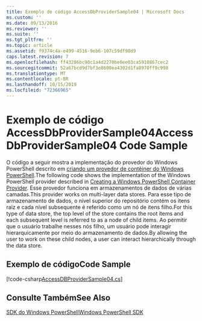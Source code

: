 ```yaml
---
title: Exemplo de código AccessDbProviderSample04 | Microsoft Docs
ms.custom: ''
ms.date: 09/13/2016
ms.reviewer: ''
ms.suite: ''
ms.tgt_pltfrm: ''
ms.topic: article
ms.assetid: f9374c4a-e499-4516-9eb6-107c59df98d9
caps.latest.revision: 7
ms.openlocfilehash: ff43286bc90c1a4d2270be0ee03ca5910867cec2
ms.sourcegitcommit: 52a67bcd9d7bf3e8600ea4302d1fa8970ff9c998
ms.translationtype: MT
ms.contentlocale: pt-BR
ms.lasthandoff: 10/15/2019
ms.locfileid: "72366965"
---
```

# <a name="accessdbprovidersample04-code-sample"></a><span data-ttu-id="adff9-102">Exemplo de código AccessDbProviderSample04</span><span class="sxs-lookup"><span data-stu-id="adff9-102">AccessDbProviderSample04 Code Sample</span></span>

<span data-ttu-id="adff9-103">O código a seguir mostra a implementação do provedor do Windows PowerShell descrito em [criando um provedor de contêiner do Windows PowerShell](./creating-a-windows-powershell-container-provider.md).</span><span class="sxs-lookup"><span data-stu-id="adff9-103">The following code shows the implementation of the Windows PowerShell provider described in [Creating a Windows PowerShell Container Provider](./creating-a-windows-powershell-container-provider.md).</span></span> <span data-ttu-id="adff9-104">Esse provedor funciona em armazenamentos de dados de várias camadas.</span><span class="sxs-lookup"><span data-stu-id="adff9-104">This provider works on multi-layer data stores.</span></span> <span data-ttu-id="adff9-105">Para esse tipo de armazenamento de dados, o nível superior do repositório contém os itens raiz e cada nível subsequente é referido como um nó de itens filho.</span><span class="sxs-lookup"><span data-stu-id="adff9-105">For this type of data store, the top level of the store contains the root items and each subsequent level is referred to as a node of child items.</span></span> <span data-ttu-id="adff9-106">Ao permitir que o usuário trabalhe nesses nós filho, um usuário pode interagir hierarquicamente por meio do armazenamento de dados.</span><span class="sxs-lookup"><span data-stu-id="adff9-106">By allowing the user to work on these child nodes, a user can interact hierarchically through the data store.</span></span>

## <a name="code-sample"></a><span data-ttu-id="adff9-107">Exemplo de código</span><span class="sxs-lookup"><span data-stu-id="adff9-107">Code Sample</span></span>

[!code-csharp[AccessDBProviderSample04.cs](../../../../powershell-sdk-samples/SDK-2.0/csharp/AccessDBProviderSample04/AccessDBProviderSample04.cs#L11-L1635 "AccessDBProviderSample04.cs")]

## <a name="see-also"></a><span data-ttu-id="adff9-108">Consulte Também</span><span class="sxs-lookup"><span data-stu-id="adff9-108">See Also</span></span>

[<span data-ttu-id="adff9-109">SDK do Windows PowerShell</span><span class="sxs-lookup"><span data-stu-id="adff9-109">Windows PowerShell SDK</span></span>](../windows-powershell-reference.md)
